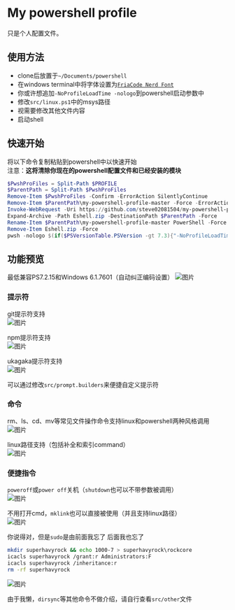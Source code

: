 # My powershell profile  

只是个人配置文件。

## 使用方法  

- clone后放置于`~/Documents/powershell`
- 在windows terminal中将字体设置为[`FriaCode Nerd Font`](https://github.com/ryanoasis/nerd-fonts/releases/latest/download/FiraCode.zip)
- 你或许想追加`-NoProfileLoadTime -nologo`到powershell启动参数中
- 修改`src/linux.ps1`中的msys路径
- 视需要修改其他文件内容
- 启动shell

## 快速开始

将以下命令复制粘贴到powershell中以快速开始  
注意：**这将清除你现在的powershell配置文件和已经安装的模块**

```powershell
$PwshProFiles = Split-Path $PROFILE
$ParentPath = Split-Path $PwshProFiles
Remove-Item $PwshProFiles -Confirm -ErrorAction SilentlyContinue
Remove-Item $ParentPath\my-powershell-profile-master -Force -ErrorAction SilentlyContinue
Invoke-WebRequest -Uri https://github.com/steve02081504/my-powershell-profile/archive/refs/heads/master.zip -OutFile Eshell.zip
Expand-Archive -Path Eshell.zip -DestinationPath $ParentPath -Force
Rename-Item $ParentPath\my-powershell-profile-master PowerShell -Force
Remove-Item Eshell.zip -Force
pwsh -nologo $(if($PSVersionTable.PSVersion -gt 7.3){"-NoProfileLoadTime"}) && $(exit)

```

## 功能预览  

最低兼容PS7.2.15和Windows 6.1.7601（自动纠正编码设置）
![图片](https://github.com/steve02081504/my-powershell-profile/assets/31927825/e87b0407-f874-4d33-9a04-bda6f8c1658c)

### 提示符

git提示符支持  
![图片](https://github.com/steve02081504/my-powershell-profile/assets/31927825/24808f4d-c1a1-48b0-94a6-da45b6cc4510)

npm提示符支持  
![图片](https://github.com/steve02081504/my-powershell-profile/assets/31927825/66c1732c-da1b-4d62-ad00-93852dc65529)

ukagaka提示符支持  
![图片](https://github.com/steve02081504/my-powershell-profile/assets/31927825/9c3620ca-f15d-4a7d-8e5a-b0d321e58aab)

可以通过修改`src/prompt.builders`来便捷自定义提示符

### 命令

rm、ls、cd、mv等常见文件操作命令支持linux和powershell两种风格调用  
![图片](https://github.com/steve02081504/my-powershell-profile/assets/31927825/fdf5e98a-5532-4318-9a81-c5337c6d323a)

linux路径支持（包括补全和索引command）  
![图片](https://github.com/steve02081504/my-powershell-profile/assets/31927825/cedc3d38-de89-4c9e-aa97-4bd5fb83dff5)

### 便捷指令

`poweroff`或`power off`关机（`shutdown`也可以不带参数被调用）  
![图片](https://github.com/steve02081504/my-powershell-profile/assets/31927825/a164e5df-661f-47fa-a0fb-364349443410)

不用打开cmd，`mklink`也可以直接被使用（并且支持linux路径）  
![图片](https://github.com/steve02081504/my-powershell-profile/assets/31927825/d8160647-ce17-4d1a-aca6-eafd48819d8d)

你说得对，但是`sudo`是由前面我忘了 后面我也忘了  

```bash
mkdir superhavyrock && echo 1000-7 > superhavyrock\rockcore
icacls superhavyrock /grant:r Administrators:F
icacls superhavyrock /inheritance:r
rm -rf superhavyrock
```

![图片](https://github.com/steve02081504/my-powershell-profile/assets/31927825/b0b3a4ed-f6fd-446e-a65b-602399bd0abe)

由于我懒，`dirsync`等其他命令不做介绍，请自行查看`src/other`文件
